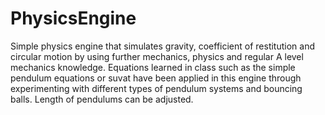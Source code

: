 # PhysicsEngine

Simple physics engine that simulates gravity, coefficient of restitution and circular motion by using further mechanics, physics and regular A level mechanics knowledge. 
Equations learned in class such as the simple pendulum equations or suvat have been applied in this engine through experimenting with different types of pendulum systems and bouncing balls. 
Length of pendulums can be adjusted.
